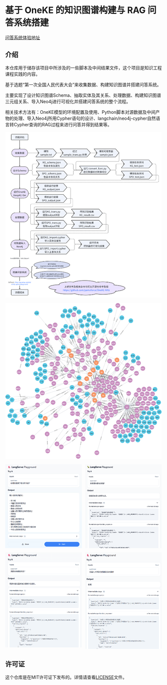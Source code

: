 # 基于 OneKE 的知识图谱构建与 RAG 问答系统搭建

[问答系统体验地址](http://qa.pama.vip:8000/neo4j-cypher/playground/)

## 介绍
本仓库用于储存该项目中所涉及的一些脚本及中间结果文件，这个项目是知识工程课程实践的内容。

基于选题“第一次全国人民代表大会”来收集数据、构建知识图谱并搭建问答系统。

主要实现了设计知识图谱Schema、抽取实体及其关系、处理数据、构建知识图谱三元组关系、导入Neo4j进行可视化并搭建问答系统的整个流程。

相关技术方法有：OneKE模型的环境配置及使用、Python脚本对源数据及中间产物的处理、导入Neo4j所用Cypher语句的设计、langchain/neo4j-cypher自然语言转Cypher查询的RAG过程来进行问答并得到结果等。

![Process](assets/process.png)

![Graph](assets/graph.png)

<div style="display: grid; grid-template-columns: repeat(2, 1fr); gap: 10px;">
  <div><img src="assets/example_1.png" alt="Example 1" style="width: 100%;"></div>
  <div><img src="assets/example_2.png" alt="Example 2" style="width: 100%;"></div>
  <div><img src="assets/example_3.png" alt="Example 3" style="width: 100%;"></div>
  <div><img src="assets/example_4.png" alt="Example 4" style="width: 100%;"></div>
</div>


## 许可证
这个仓库是在MIT许可证下发布的。详情请查看[LICENSE](LICENSE)文件。